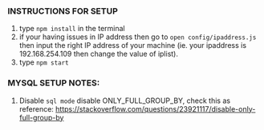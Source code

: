 ### INSTRUCTIONS FOR SETUP
1. type `npm install` in the terminal
2. if your having issues in IP address then go to  `open config/ipaddress.js` then input the right IP address of your machine (ie. your ipaddress is 192.168.254.109 then change the value of iplist).
3. type `npm start`

### MYSQL SETUP NOTES:
1. Disable `sql mode` disable ONLY_FULL_GROUP_BY, check this as reference: https://stackoverflow.com/questions/23921117/disable-only-full-group-by 
